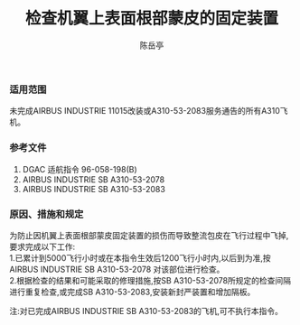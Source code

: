 ﻿---
amendno: 39-1624  
cadno: CAD1996-A310-04  
title: 检查机翼上表面根部蒙皮的固定装置  
publishdate: 1996-04-24  
effdate: 1996-05-10  
acmodels: ["A310"]  
tags: []  
engs: []  
pns: []  
mfrs: ["AIRBUS"]  
admins: 西北管理局  
author: 陈岳亭  
---
  
### 适用范围  
未完成AIRBUS INDUSTRIE 11015改装或A310-53-2083服务通告的所有A310飞机。  
  
<!--more-->  
### 参考文件  
  1. DGAC 适航指令 96-058-198(B)  
  2. AIRBUS INDUSTRIE SB A310-53-2078  
  3. AIRBUS INDUSTRIE SB A310-53-2083  
  
### 原因、措施和规定  

  为防止因机翼上表面根部蒙皮固定装置的损伤而导致整流包皮在飞行过程中飞掉,要求完成以下工作:  
  1.已累计到5000飞行小时或在本指令生效后1200飞行小时内,以后到为准,按AIRBUS INDUSTRIE SB A310-53-2078 对该部位进行检查。  
  2.根据检查的结果和可能采取的修理措施,按SB A310-53-2078所规定的检查间隔进行重复检查,或完成SB A310-53-2083,安装新封严装置和增加隔板。  
  
  注:对已完成AIRBUS INDUSTRIE SB A310-53-2083的飞机,可不执行本指令。  
  
